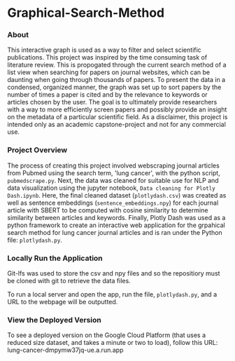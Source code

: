 # Graphical-Search-Method

### About

This interactive graph is used as a way to filter and select scientific publications. This project was inspired by the time consuming task of literature review. This is propogated through the current search method of a list view when searching for papers on journal websites, which can be daunting when going through thousands of papers. To present the data in a condensed, organized manner, the graph was set up to sort papers by the number of times a paper is cited and by the relevance to keywords or articles chosen by the user. The goal is to ultimately provide researchers with a way to more efficiently screen papers and possibly provide an insight on the metadata of a particular scientific field. As a disclaimer, this project is intended only as an academic capstone-project and not for any commercial use.

### Project Overview

The process of creating this project involved webscraping journal articles from Pubmed using the search term, 'lung cancer', with the python script, `pubmedscrape.py`. Next, the data was cleaned for suitable use for NLP and data visualization using the jupyter notebook, `Data cleaning for Plotly Dash.ipynb`. Here, the final cleaned dataset (`plotlydash.csv`) was created as well as sentence embeddings (`sentence_embeddings.npy`) for each journal article with SBERT to be computed with cosine similarity to determine similarity between articles and keywords. Finally, Plotly Dash was used as a python framework to create an interactive web application for the grpahical search method for lung cancer journal articles and is ran under the Python file: `plotlydash.py`.

### Locally Run the Application

Git-lfs was used to store the csv and npy files and so the repositiory must be cloned with git to retrieve the data files.

To run a local server and open the app, run the file, `plotlydash.py`, and a URL to the webpage will be outputted.


### View the Deployed Version

To see a deployed version on the Google Cloud Platform (that uses a reduced size dataset, and takes a minute or two to load), follow this URL: lung-cancer-dmpymw37jq-ue.a.run.app
